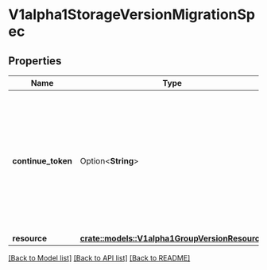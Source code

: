 # V1alpha1StorageVersionMigrationSpec

## Properties

Name | Type | Description | Notes
------------ | ------------- | ------------- | -------------
**continue_token** | Option<**String**> | The token used in the list options to get the next chunk of objects to migrate. When the .status.conditions indicates the migration is \"Running\", users can use this token to check the progress of the migration. | [optional]
**resource** | [**crate::models::V1alpha1GroupVersionResource**](v1alpha1.GroupVersionResource.md) |  | 

[[Back to Model list]](../README.md#documentation-for-models) [[Back to API list]](../README.md#documentation-for-api-endpoints) [[Back to README]](../README.md)


